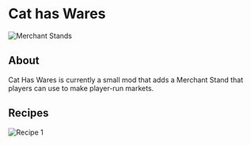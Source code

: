 # Cat has Wares

![Merchant Stands](https://gitlab.com/rorazoro/cat-has-wares/-/blob/master/images/merchantstands1.png)


## About
Cat Has Wares is currently a small mod that adds a Merchant Stand that players can use to make player-run markets.

## Recipes
![Recipe 1](https://gitlab.com/rorazoro/cat-has-wares/-/blob/master/images/recipe1.png)